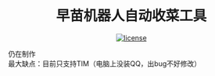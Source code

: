 <h1 align="center">早苗机器人自动收菜工具</h1>
</div>
<p align="center">
  <a href="https://raw.githubusercontent.com/Sorrow-Scarlet/BotSanaeAutoTool/master/LICENSE">
    <img src="https://img.shields.io/github/license/Sorrow-Scarlet/BotSanaeAutoTool" alt="license">
  </a>
</p>   
仍在制作<br>
最大缺点：目前只支持TIM（电脑上没装QQ，出bug不好修改）
